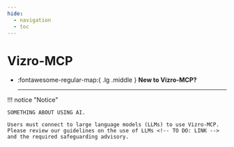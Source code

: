 ```yaml
---
hide:
  - navigation
  - toc
---
```



# Vizro-MCP



<div class="grid cards" markdown>

- :fontawesome-regular-map:{ .lg .middle } __New to Vizro-MCP?__

    ---
</div>

!!! notice "Notice"

    SOMETHING ABOUT USING AI.

    Users must connect to large language models (LLMs) to use Vizro-MCP. Please review our guidelines on the use of LLMs <!-- TO DO: LINK --> and the required safeguarding advisory.
